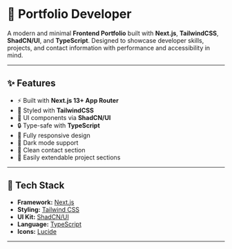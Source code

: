 # 💼 Portfolio Developer

A modern and minimal **Frontend Portfolio** built with **Next.js**, **TailwindCSS**, **ShadCN/UI**, and **TypeScript**. Designed to showcase developer skills, projects, and contact information with performance and accessibility in mind.

---

## ✨ Features

- ⚡️ Built with **Next.js 13+ App Router**
- 🎨 Styled with **TailwindCSS**
- 🧩 UI components via **ShadCN/UI**
- 🔒 Type-safe with **TypeScript**
- 📱 Fully responsive design
- 🌙 Dark mode support
- 💬 Clean contact section
- 📁 Easily extendable project sections

---

## 🚀 Tech Stack

- **Framework:** [Next.js](https://nextjs.org/)
- **Styling:** [Tailwind CSS](https://tailwindcss.com/)
- **UI Kit:** [ShadCN/UI](https://ui.shadcn.com/)
- **Language:** [TypeScript](https://www.typescriptlang.org/)
- **Icons:** [Lucide](https://lucide.dev/)

---


